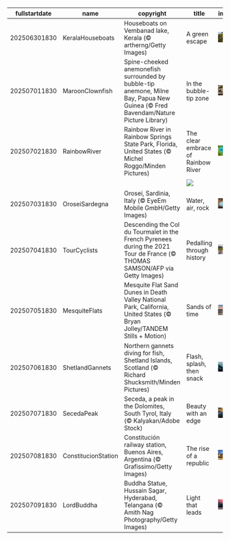 |fullstartdate|name|copyright|title|image|
|--|--|--|--|--|
202506301830|KeralaHouseboats|Houseboats on Vembanad lake, Kerala (© artherng/Getty Images)|A green escape|![](/en-IN/2025/07/202506301830KeralaHouseboats.jpg)|
202507011830|MaroonClownfish|Spine-cheeked anemonefish surrounded by bubble-tip anemone, Milne Bay, Papua New Guinea (© Fred Bavendam/Nature Picture Library)|In the bubble-tip zone|![](/en-IN/2025/07/202507011830MaroonClownfish.jpg)|
202507021830|RainbowRiver|Rainbow River in Rainbow Springs State Park, Florida, United States (© Michel Roggo/Minden Pictures)|The clear embrace of Rainbow River|![](/en-IN/2025/07/202507021830RainbowRiver.jpg)|
||||![](/en-IN/2025/07/.jpg)|
202507031830|OroseiSardegna|Orosei, Sardinia, Italy (© EyeEm Mobile GmbH/Getty Images)|Water, air, rock|![](/en-IN/2025/07/202507031830OroseiSardegna.jpg)|
202507041830|TourCyclists|Descending the Col du Tourmalet in the French Pyrenees during the 2021 Tour de France (© THOMAS SAMSON/AFP via Getty Images)|Pedalling through history|![](/en-IN/2025/07/202507041830TourCyclists.jpg)|
202507051830|MesquiteFlats|Mesquite Flat Sand Dunes in Death Valley National Park, California, United States (© Bryan Jolley/TANDEM Stills + Motion)|Sands of time|![](/en-IN/2025/07/202507051830MesquiteFlats.jpg)|
202507061830|ShetlandGannets|Northern gannets diving for fish, Shetland Islands, Scotland (© Richard Shucksmith/Minden Pictures)|Flash, splash, then snack|![](/en-IN/2025/07/202507061830ShetlandGannets.jpg)|
202507071830|SecedaPeak|Seceda, a peak in the Dolomites, South Tyrol, Italy (© Kalyakan/Adobe Stock)|Beauty with an edge|![](/en-IN/2025/07/202507071830SecedaPeak.jpg)|
202507081830|ConstitucionStation|Constitución railway station, Buenos Aires, Argentina (© Grafissimo/Getty Images)|The rise of a republic|![](/en-IN/2025/07/202507081830ConstitucionStation.jpg)|
202507091830|LordBuddha|Buddha Statue, Hussain Sagar, Hyderabad, Telangana (© Amith Nag Photography/Getty Images)|Light that leads|![](/en-IN/2025/07/202507091830LordBuddha.jpg)|
